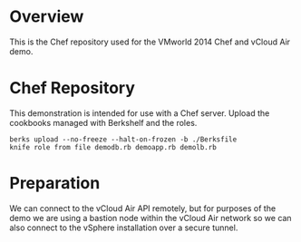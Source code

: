 Overview
========

This is the Chef repository used for the VMworld 2014 Chef and vCloud Air demo.

Chef Repository
===============
This demonstration is intended for use with a Chef server. Upload the cookbooks managed with Berkshelf and the roles.

    berks upload --no-freeze --halt-on-frozen -b ./Berksfile
    knife role from file demodb.rb demoapp.rb demolb.rb

Preparation
===========
We can connect to the vCloud Air API remotely, but for purposes of the demo we are using a bastion node within the vCloud Air network so we can also connect to the vSphere installation over a secure tunnel.
